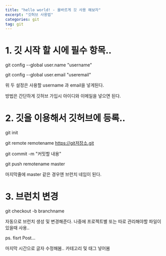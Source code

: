 ```yaml
---
title: "hello world! - 올바르게 깃 사용 해보자"
excerpt: "깃허브 사용법"
categories: git
tag: git
---
```


# 1. 깃 시작 할 시에 필수 항목..

git config --global user.name "username"

git config --global user.email "useremail"

위 두 설정은 사용할 username 과 email을 넣게된다.

방법은 간단하게 깃허브 가입시 아이디와 이메일을 넣으면 된다.




# 2. 깃을 이용해서 깃허브에 등록..

git init

git remote remotename https://git저장소.git

git commit -m "커밋할 내용"

git push remotename master

마지막줄에 master 같은 경우엔 브런치 네임이 된다.


# 3. 브런치 변경

git checkout -b branchname

자동으로 브런치 생성 및 변경해준다.
나중에 프로젝트별 또는 따로 관리해야할 파일이 있을때 사용..







ps.
fisrt Post...

마지막 시간으로 글자 수정해봄..
카테고리 및 태그 넣어봄
